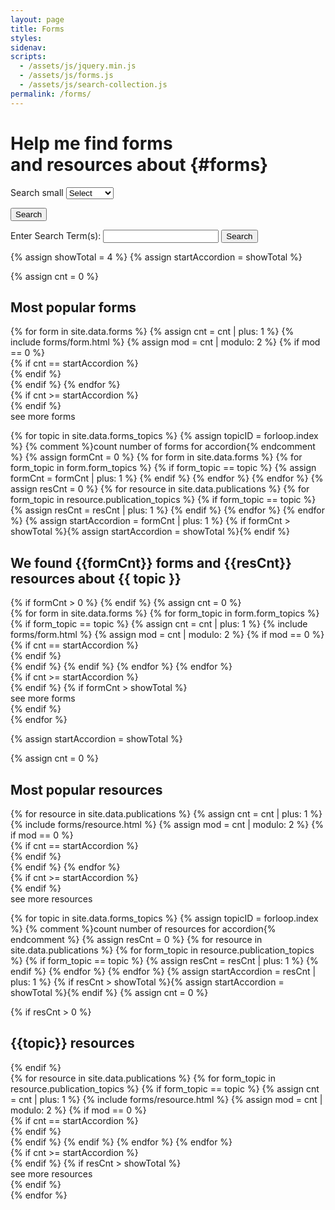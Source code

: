 ```yaml
---
layout: page
title: Forms
styles:
sidenav:
scripts:
  - /assets/js/jquery.min.js
  - /assets/js/forms.js
  - /assets/js/search-collection.js
permalink: /forms/
---
```


# Help me find forms <br>and resources about {#forms}

<!-- SEARCH FORMS -->

<div class="usa-grid-full">
  <div class="usa-width-one-whole">
<section class="search-forms">
<div role="search" class="flex">

<!-- <div class="usa-search usa-search-big flex">
<label class="usa-sr-only" for="select-forms-topic">Search small</label>
<select id="select-forms-topic" type="search" name="select-forms-topic" onchange="selectFormsTopic();">
    <option value='0'>Select</option>
    {% for topic in site.data.forms_topics %}
    <option value='{{ forloop.index }}'>{{ topic }}</option>
    {% endfor %}
  </select>
  <button type="submit" onclick="return false;">
    <span class="usa-sr-only">Search</span>
  </button>
  </div> -->

  <form class="usa-search usa-search-big flex">
    <label class="usa-sr-only" for="select-forms-topic">Search small</label>
    <select id="select-forms-topic" type="search" name="select-forms-topic" onchange="selectFormsTopic();">
        <option value='0'>Select</option>
        {% for topic in site.data.forms_topics %}
        <option value='{{ forloop.index }}'>{{ topic }}</option>
        {% endfor %}
      </select>

  </form>
  <form class="usa-search usa-search-big flex">
  <button id="search-option" type="submit" onclick="myFunction(); return false;">
          <span class="usa-sr-only">Search</span>
        </button>
        </form>
  <form accept-charset="UTF-8" action="https://search.usa.gov/search/docs" id="search_form_8657" method="get" class="usa-search usa-search-big flex usa-sr-only">
  <div style="margin:0;padding:0;display:inline">
  <input type="hidden" name="dc" value="8657">
  <input type="hidden" name="utf8" value="&#x2713;" /></div>
  <input id="affiliate" type="hidden" name="affiliate" value="beta.tsp">
  <label for="query" class="usa-sr-only">Enter Search Term(s):</label>
  <input autocomplete="off" class="usagov-search-autocomplete ui-autocomplete-input" id="query_8657" name="query" type="text" onfocusout="myFunction2()">
  <button name="commit" type="submit" value="Search">
    <span class="usa-sr-only">Search</span>
  </button>
  </form>

  </div>
    </section> <!-- // end section.search-forms -->
  </div>
</div>

{% assign showTotal = 4 %}
{% assign startAccordion = showTotal %}

<section id="popular-forms" markdown="1">
{% assign cnt = 0 %}
<div id="select-forms-0" class="select-forms-div" markdown="1">
<h2 class="most-popular" id="most-popular-forms">Most popular forms</h2>
<!-- # All Forms  -->
<div class="usa-grid-full">
{% for form in site.data.forms %}
  {% assign cnt = cnt | plus: 1 %}
  {% include forms/form.html %}
  {% assign mod = cnt | modulo: 2 %}
{% if mod == 0 %}
</div>
{% if cnt == startAccordion %}
<div id="more-forms-content-0" class="hide">
{% endif %}
<div class="usa-grid-full">  
{% endif %}
{% endfor %}
</div>
{% if cnt >= startAccordion %}
</div>
{% endif %}
<div id="more-forms-0" class="see-more" onClick="showMoreForms('forms', 0);">
  <span>see more forms</span>
</div>
</div>

{% for topic in site.data.forms_topics %}
{% assign topicID = forloop.index %}
{% comment %}count number of forms for accordion{% endcomment %}
{% assign formCnt = 0 %}
{% for form in site.data.forms %}
{% for form_topic in form.form_topics %}
{% if form_topic == topic %}
  {% assign formCnt = formCnt | plus: 1 %}
{% endif %}
{% endfor %}
{% endfor %}
{% assign resCnt = 0 %}
{% for resource in site.data.publications %}
{% for form_topic in resource.publication_topics %}
{% if form_topic == topic %}
  {% assign resCnt = resCnt | plus: 1 %}
{% endif %}
{% endfor %}
{% endfor %}
{% assign startAccordion = formCnt | plus: 1 %}
{% if formCnt > showTotal %}{% assign startAccordion = showTotal %}{% endif %}

<div id="select-forms-{{ topicID }}"  class="select-forms-div hide" markdown="1">
<h2 class="results">
  We found <strong>{{formCnt}}</strong> forms
  and <strong>{{resCnt}}</strong> resources about <strong>{{ topic }}</strong>
</h2>
{% if formCnt > 0 %}
<!-- # {{ topic }} Forms  -->
{% endif %}
{% assign cnt = 0 %}
<div class="usa-grid-full">
{% for form in site.data.forms %}
{% for form_topic in form.form_topics %}
{% if form_topic == topic %}
  {% assign cnt = cnt | plus: 1 %}
  {% include forms/form.html %}
  {% assign mod = cnt | modulo: 2 %}
{% if mod == 0 %}
</div>
{% if cnt == startAccordion %}
<div id="more-forms-content-{{ topicID }}" class="hide">
{% endif %}
<div class="usa-grid-full">  
{% endif %}
{% endif %}
{% endfor %}
{% endfor %}
</div>
{% if cnt >= startAccordion %}
</div>
{% endif %}
{% if formCnt > showTotal %}
<div id="more-forms-{{ topicID }}" class="see-more" onClick="showMoreForms('forms', {{ topicID }});">
  <span>see more forms</span>
</div>
{% endif %}
</div>
{% endfor %}
</section>

{% assign startAccordion = showTotal %}

<section id="popular-resources" markdown="1">
{% assign cnt = 0 %}
<div id="select-resources-0" class="select-resources-div" markdown="1">
<h2 class="most-popular" id="most-popular-resources">Most popular resources</h2>
<!-- # All Resources -->
<div class="usa-grid-full">
{% for resource in site.data.publications %}
  {% assign cnt = cnt | plus: 1 %}
  {% include forms/resource.html %}
  {% assign mod = cnt | modulo: 2 %}
{% if mod == 0 %}
</div>
{% if cnt == startAccordion %}
<br>
<div id="more-resources-content-0" class="hide">
{% endif %}
<div class="usa-grid-full">  
{% endif %}
{% endfor %}
</div>
{% if cnt >= startAccordion %}
</div>
{% endif %}
<div id="more-resources-0" class="see-more" onClick="showMoreForms('resources', 0);">
  <span>see more resources</span>
</div>
</div>

{% for topic in site.data.forms_topics %}
{% assign topicID = forloop.index %}
{% comment %}count number of resources for accordion{% endcomment %}
{% assign resCnt = 0 %}
{% for resource in site.data.publications %}
{% for form_topic in resource.publication_topics %}
{% if form_topic == topic %}
  {% assign resCnt = resCnt | plus: 1 %}
{% endif %}
{% endfor %}
{% endfor %}
{% assign startAccordion = resCnt | plus: 1 %}
{% if resCnt > showTotal %}{% assign startAccordion = showTotal %}{% endif %}
{% assign cnt = 0 %}

<div id="select-resources-{{ topicID }}"  class="select-resources-div hide" markdown="1">
{% if resCnt > 0 %}
<h2 class="most-popular" id="{{topic}}-resources">{{topic}} resources</h2>
<!-- # {{ topic }} Resources  -->
{% endif %}
<div class="usa-grid-full">
{% for resource in site.data.publications %}
{% for form_topic in resource.publication_topics %}
{% if form_topic == topic %}
  {% assign cnt = cnt | plus: 1 %}
  {% include forms/resource.html %}
  {% assign mod = cnt | modulo: 2 %}
{% if mod == 0 %}
</div>
{% if cnt == startAccordion %}
<br>
<div id="more-resources-content-{{ topicID }}" class="select-resources-div hide">
{% endif %}
<div class="usa-grid-full">  
{% endif %}
{% endif %}
{% endfor %}
{% endfor %}
</div>
{% if cnt >= startAccordion %}
</div>
{% endif %}
{% if resCnt > showTotal %}
<div id="more-resources-{{ topicID }}" class="see-more" onClick="showMoreForms('resources', {{ topicID }});">
  <span>see more resources</span>
</div>
{% endif %}
</div>
{% endfor %}
</section>
